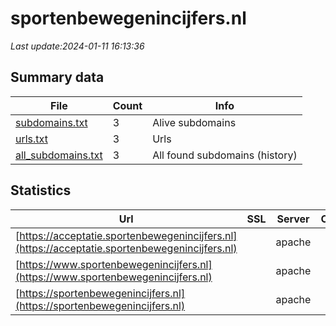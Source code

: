# sportenbewegenincijfers.nl
*Last update:2024-01-11 16:13:36*
## Summary data
| File       | Count | Info |
|------------|-------|------|
|[subdomains.txt](/data/sportenbewegenincijfers/subdomains.txt)|3|Alive subdomains|
|[urls.txt](/data/sportenbewegenincijfers/urls.txt)|3|Urls|
|[all_subdomains.txt](/data/sportenbewegenincijfers/all_subdomains.txt)|3|All found subdomains (history)|
## Statistics
| Url | SSL | Server | Cookie | HSTS | CSP | XFO | XXP | RP | Tech |
|------------|-------|------|------|------|------|------|------|------|------|
|[https://acceptatie.sportenbewegenincijfers.nl](https://acceptatie.sportenbewegenincijfers.nl)| |apache| |:white_check_mark: | | |:white_check_mark: |:white_check_mark: |:white_check_mark: |Apache HTTP Server H...|
|[https://www.sportenbewegenincijfers.nl](https://www.sportenbewegenincijfers.nl)| |apache| |:white_check_mark: | | |:white_check_mark: |:white_check_mark: |:white_check_mark: |Apache HTTP Server D...|
|[https://sportenbewegenincijfers.nl](https://sportenbewegenincijfers.nl)| |apache| |:white_check_mark: | | |:white_check_mark: |:white_check_mark: |:white_check_mark: |Apache HTTP Server H...|